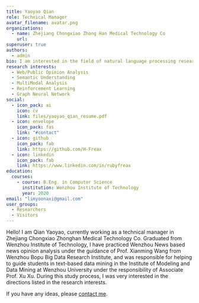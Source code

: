 ```yaml
---
title: Yaoyao Qian
role: Technical Manager
avatar_filename: avatar.png
organizations:
  - name: Zhejiang Chongxiao Zhong Han Medical Technology Co
    url:
superuser: true
authors:
  - admin
bio: I am interested in the field of natural language processing research.
research interests:
  - Web/Public Opinion Analysis
  - Semantic Understanding
  - MultiModal Analysis
  - Reinforcement Learning
  - Graph Neural Network
social:
  - icon_pack: ai
    icon: cv
    link: files/yaoyao_qian_resume.pdf
  - icon: envelope
    icon_pack: fas
    link: "#contact"
  - icon: github
    icon_pack: fab
    link: https://github.com/H-Freax
  - icon: linkedin
    icon_pack: fab
    link: https://www.linkedin.com/in/rubyfreax
education:
  courses:
    - course: B.Eng. in Computer Science
      institution: Wenzhou Institute of Technology
      year: 2020
email: "limyoonaxi@gmail.com"
user_groups:
  - Researchers
  - Visitors
---
```


Hello! I am Qian Yaoyao, currently working as a technical manager in Zhejiang Chongxiao Zhonghan Medical Technology Co. Graduated from Wenzhou Institute of Technology, I have practiced Wenzhou News based news opinion analysis under the guidance of Prof. Xianming Wang from Wenzhou Bopu Big Data Research Institute, and was responsible for helping to guide students in text-based data mining in the Institute of Modeling and Data Mining at Wenzhou University under the responsibility of Associate Prof. Xu Xu. During this study process, I was very interested in the directions listed in the research interests.

If you have any ideas, please [contact me](#contact).
